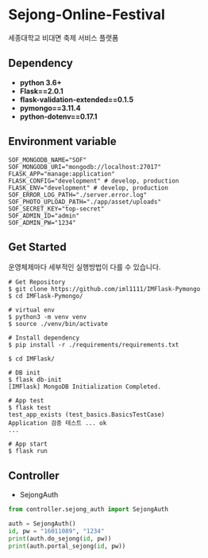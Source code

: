 # Sejong-Online-Festival
세종대학교 비대면 축제 서비스 플랫폼



## Dependency

- **python 3.6+**
- **Flask==2.0.1**
- **flask-validation-extended==0.1.5**
- **pymongo==3.11.4**
- **python-dotenv==0.17.1**



## Environment variable

```
SOF_MONGODB_NAME="SOF"
SOF_MONGODB_URI="mongodb://localhost:27017"
FLASK_APP="manage:application"
FLASK_CONFIG="development" # develop, production
FLASK_ENV="development" # develop, production
SOF_ERROR_LOG_PATH="./server.error.log"
SOF_PHOTO_UPLOAD_PATH="./app/asset/uploads"
SOF_SECRET_KEY="top-secret"
SOF_ADMIN_ID="admin"
SOF_ADMIN_PW="1234"
```



## Get Started

운영체제마다 세부적인 실행방법이 다를 수 있습니다. 

```shell
# Get Repository
$ git clone https://github.com/iml1111/IMFlask-Pymongo
$ cd IMFlask-Pymongo/

# virtual env
$ python3 -m venv venv
$ source ./venv/bin/activate

# Install dependency
$ pip install -r ./requirements/requirements.txt

$ cd IMFlask/

# DB init
$ flask db-init
[IMFlask] MongoDB Initialization Completed.

# App test
$ flask test
test_app_exists (test_basics.BasicsTestCase)
Application 검증 테스트 ... ok
...

# App start
$ flask run
```



##  Controller

- SejongAuth

```python
from controller.sejong_auth import SejongAuth

auth = SejongAuth()
id, pw = "16011089", "1234"
print(auth.do_sejong(id, pw))
print(auth.portal_sejong(id, pw))
```

